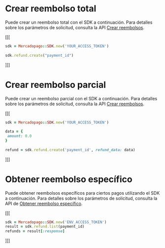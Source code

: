 # Crear reembolso total

Puede crear un reembolso total con el SDK a continuación. Para detalles sobre los parámetros de solicitud, consulta la API [Crear reembolsos](https://www.mercadopago[FAKER][URL][DOMAIN]/developers/es/reference/chargebacks/_payments_id_refunds/post). 

[[[
```ruby
sdk = Mercadopago::SDK.new('YOUR_ACCESS_TOKEN')
 
sdk.refund.create("payment_id")
```
]]]

# Crear reembolso parcial

Puede crear un reembolso parcial con el SDK a continuación. Para detalles sobre los parámetros de solicitud, consulta la API [Crear reembolsos](https://www.mercadopago[FAKER][URL][DOMAIN]/developers/es/reference/chargebacks/_payments_id_refunds/post).

[[[
```ruby
sdk = Mercadopago::SDK.new('YOUR_ACCESS_TOKEN')
 
data = {
 amount: 0.0
}
 
refund = sdk.refund.create('payment_id', refund_data: data)
```
]]]

# Obtener reembolso específico

Puede obtener reembolsos específicos para ciertos pagos utilizando el SDK a continuación. Para detalles sobre los parámetros de solicitud, consulta la API de [Obtener reembolso específico](https://www.mercadopago[FAKER][URL][DOMAIN]/developers/es/reference/chargebacks/_payments_id_refunds_refund_id/get).

[[[
```ruby
sdk = Mercadopago::SDK.new('ENV_ACCESS_TOKEN')
result = sdk.refund.list(payment_id)
refunds = result[:response]
```
]]]